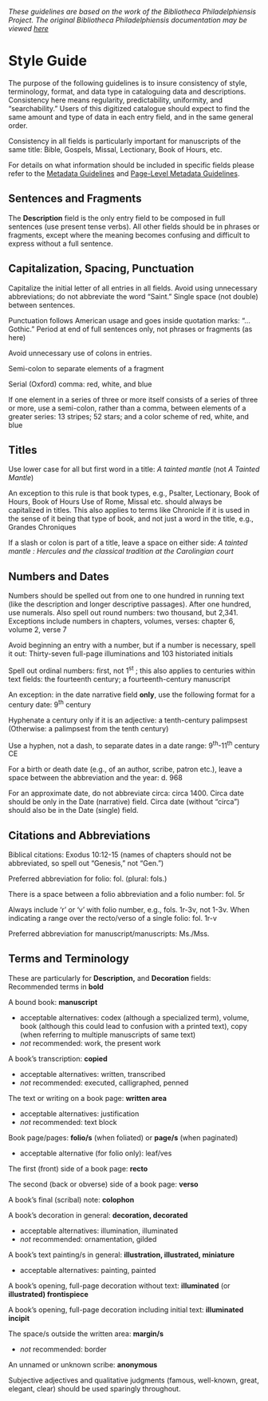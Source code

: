 <!-- DOCUMENT HISTORY:
  this markdown file was generated with pandoc v. 2.8 on 20200624
  input source: docx, exported from this GoogleDoc:
  https://docs.google.com/document/d/1lID4BmrA87YebTJRmCebgB8mXANeOytEML_MV5n12fo/edit?usp=sharing

  markdown headings, lists, and other formatting conventions are supplied manually
  subsequently re-generated as GitHub-flavored Markdown, again with pandoc
  this fixes rendering of tables and other document formatting on GitHub
-->

*These guidelines are based on the work of the Bibliotheca
Philadelphiensis Project. The original Bibliotheca Philadelphiensis
documentation may be viewed
[here](https://docs.google.com/document/d/1lID4BmrA87YebTJRmCebgB8mXANeOytEML_MV5n12fo/edit?usp=sharing)*

# Style Guide

The purpose of the following guidelines is to insure consistency of
style, terminology, format, and data type in cataloguing data and
descriptions. Consistency here means regularity, predictability,
uniformity, and “searchability.” Users of this digitized catalogue
should expect to find the same amount and type of data in each entry
field, and in the same general order.

Consistency in all fields is particularly important for manuscripts of
the same title: Bible, Gospels, Missal, Lectionary, Book of Hours, etc.

For details on what information should be included in specific fields
please refer to the [Metadata
Guidelines](https://github.com/midwest-manuscripts/peripheralmss/blob/master/documentation/item-level-metadata-guide.md)
and [Page-Level Metadata
Guidelines](https://github.com/midwest-manuscripts/peripheralmss/blob/master/documentation/page-level-metadata-guide.md).

## Sentences and Fragments

The **Description** field is the only entry field to be composed in full
sentences (use present tense verbs). All other fields should be in
phrases or fragments, except where the meaning becomes confusing and
difficult to express without a full sentence.

## Capitalization, Spacing, Punctuation

Capitalize the initial letter of all entries in all fields. Avoid using
unnecessary abbreviations; do not abbreviate the word “Saint.” Single
space (not double) between sentences.

Punctuation follows American usage and goes inside quotation marks: “…
Gothic.” Period at end of full sentences only, not phrases or fragments
(as here)

Avoid unnecessary use of colons in entries.

Semi-colon to separate elements of a fragment

Serial (Oxford) comma: red, white, and blue

If one element in a series of three or more itself consists of a series
of three or more, use a semi-colon, rather than a comma, between
elements of a greater series: 13 stripes; 52 stars; and a color scheme
of red, white, and blue

## Titles

Use lower case for all but first word in a title: *A tainted mantle*
(not *A Tainted Mantle*)

An exception to this rule is that book types, e.g., Psalter, Lectionary,
Book of Hours, Book of Hours Use of Rome, Missal etc. should always be
capitalized in titles. This also applies to terms like Chronicle if it
is used in the sense of it being that type of book, and not just a word
in the title, e.g., Grandes Chroniques

If a slash or colon is part of a title, leave a space on either side: *A
tainted mantle : Hercules and the classical tradition at the Carolingian
court*

## Numbers and Dates

Numbers should be spelled out from one to one hundred in running text
(like the description and longer descriptive passages). After one
hundred, use numerals. Also spell out round numbers: two thousand, but
2,341. Exceptions include numbers in chapters, volumes, verses: chapter
6, volume 2, verse 7

Avoid beginning an entry with a number, but if a number is necessary,
spell it out: Thirty-seven full-page illuminations and 103 historiated
initials

Spell out ordinal numbers: first, not 1<sup>st</sup> ; this also applies
to centuries within text fields: the fourteenth century; a
fourteenth-century manuscript

An exception: in the date narrative field **only**, use the following
format for a century date: 9<sup>th</sup> century

Hyphenate a century only if it is an adjective: a tenth-century
palimpsest (Otherwise: a palimpsest from the tenth century)

Use a hyphen, not a dash, to separate dates in a date range:
9<sup>th</sup>-11<sup>th</sup> century CE

For a birth or death date (e.g., of an author, scribe, patron etc.),
leave a space between the abbreviation and the year: d. 968

For an approximate date, do not abbreviate circa: circa 1400. Circa date
should be only in the Date (narrative) field. Circa date (without
“circa”) should also be in the Date (single) field.

## Citations and Abbreviations

Biblical citations: Exodus 10:12-15 (names of chapters should not be
abbreviated, so spell out “Genesis,” not “Gen.”)

Preferred abbreviation for folio: fol. (plural: fols.)

There is a space between a folio abbreviation and a folio number:
fol. 5r

Always include ‘r’ or ‘v’ with folio number, e.g., fols. 1r-3v, not
1-3v. When indicating a range over the recto/verso of a single folio:
fol. 1r-v

Preferred abbreviation for manuscript/manuscripts: Ms./Mss.

## Terms and Terminology

These are particularly for **Description,** and **Decoration** fields:
Recommended terms in **bold**

A bound book: **manuscript**

  - acceptable alternatives: codex (although a specialized term),
    volume, book (although this could lead to confusion with a printed
    text), copy (when referring to multiple manuscripts of same text)
  - *not* recommended: work, the present work

A book’s transcription: **copied**

  - acceptable alternatives: written, transcribed
  - *not* recommended: executed, calligraphed, penned

The text or writing on a book page: **written area**

  - acceptable alternatives: justification
  - *not* recommended: text block

Book page/pages: **folio/s** (when foliated) or **page/s** (when
paginated)

  - acceptable alternative (for folio only): leaf/ves

The first (front) side of a book page: **recto**

The second (back or obverse) side of a book page: **verso**

A book’s final (scribal) note: **colophon**

A book’s decoration in general: **decoration, decorated**

  - acceptable alternatives: illumination, illuminated
  - *not* recommended: ornamentation, gilded

A book’s text painting/s in general: **illustration, illustrated,
miniature**

  - acceptable alternatives: painting, painted

A book’s opening, full-page decoration without text: **illuminated** (or
**illustrated) frontispiece**

A book’s opening, full-page decoration including initial text:
**illuminated incipit**

The space/s outside the written area: **margin/s**

  - *not* recommended: border

An unnamed or unknown scribe: **anonymous**

Subjective adjectives and qualitative judgments (famous, well-known,
great, elegant, clear) should be used sparingly throughout.

